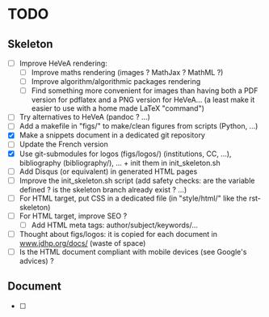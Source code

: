 # TODO

## Skeleton

- [ ] Improve HeVeA rendering:
    - [ ] Improve maths rendering (images ? MathJax ? MathML ?)
    - [ ] Improve algorithm/algorithmic packages rendering
    - [ ] Find something more convenient for images than having both a PDF
          version for pdflatex and a PNG version for HeVeA... (a least make
          it easier to use with a home made LaTeX  "command")
- [ ] Try alternatives to HeVeA (pandoc ? ...)
- [ ] Add a makefile in "figs/" to make/clean figures from scripts (Python,
      ...)
- [x] Make a snippets document in a dedicated git repository
- [ ] Update the French version
- [x] Use git-submodules for logos (figs/logos/) (institutions, CC, ...),
      bibliography (bibliography/), ... + init them in init_skeleton.sh
- [ ] Add Disqus (or equivalent) in generated HTML pages
- [ ] Improve the init_skeleton.sh script (add safety checks: are the variable
      defined ? is the skeleton branch already exist ? ...)
- [ ] For HTML target, put CSS in a dedicated file (in "style/html/" like the
      rst-skeleton)
- [ ] For HTML target, improve SEO ?
    - [ ] Add HTML meta tags: author/subject/keywords/...
- [ ] Thought about figs/logos: it is copied for each document in
      www.jdhp.org/docs/ (waste of space)
- [ ] Is the HTML document compliant with mobile devices (see Google's
      advices) ?

## Document

- [ ] 
